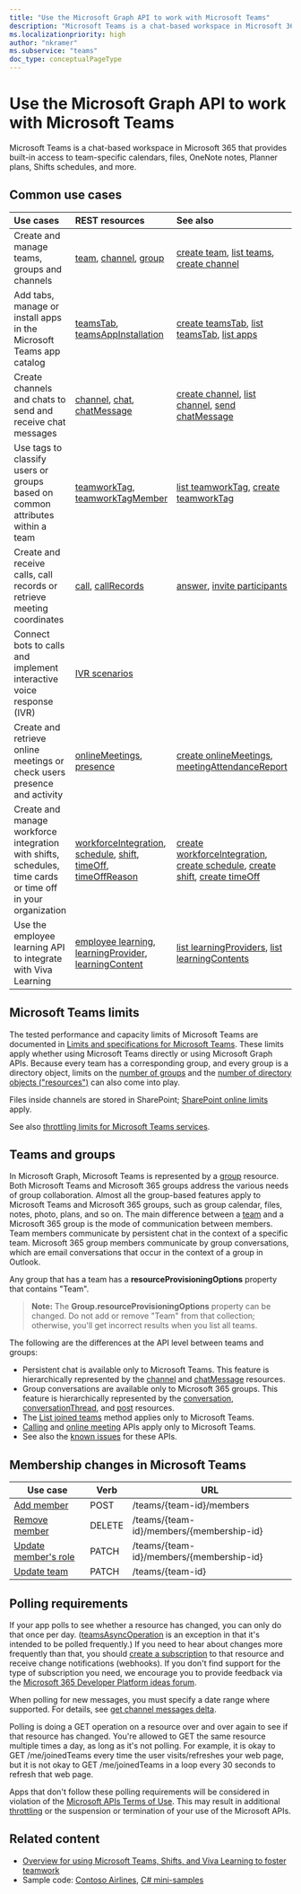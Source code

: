 ```yaml
---
title: "Use the Microsoft Graph API to work with Microsoft Teams"
description: "Microsoft Teams is a chat-based workspace in Microsoft 365 that provides built-in access to team-specific calendars, files, OneNote notes, Planner plans, and more."
ms.localizationpriority: high
author: "nkramer"
ms.subservice: "teams"
doc_type: conceptualPageType
---
```


# Use the Microsoft Graph API to work with Microsoft Teams

Microsoft Teams is a chat-based workspace in Microsoft 365 that provides built-in access to team-specific calendars, files, OneNote notes, Planner plans, Shifts schedules, and more.

## Common use cases

| Use cases | REST resources | See also |
:-----------------|:----------|:--------|
| Create and manage teams, groups and channels | [team](../resources/team.md), [channel](../resources/channel.md), [group](../resources/group.md) | [create team](../api/team-put-teams.md), [list teams](../api/user-list-joinedteams.md), [create channel](../api/channel-post.md) |
| Add tabs, manage or install apps in the Microsoft Teams app catalog | [teamsTab](../resources/teamstab.md), [teamsAppInstallation](../resources/teamsappinstallation.md) | [create teamsTab](../api/channel-post-tabs.md), [list teamsTab](../api/channel-list-tabs.md), [list apps](../api/appcatalogs-list-teamsapps.md) |
| Create channels and chats to send and receive chat messages | [channel](../resources/channel.md), [chat](../resources/chat.md), [chatMessage](../resources/chatmessage.md) | [create channel](../api/channel-post.md), [list channel](../api/channel-list.md), [send chatMessage](../api/chatmessage-post.md) |
| Use tags to classify users or groups based on common attributes within a team | [teamworkTag](../resources/teamworktag.md), [teamworkTagMember](../resources/teamworktagmember.md) | [list teamworkTag](../api/teamworktag-list.md), [create teamworkTag](../api/teamworktag-post.md) |
| Create and receive calls, call records or retrieve meeting coordinates | [call](../resources/call.md), [callRecords](../resources/callrecords-api-overview.md) |  [answer](../api/call-answer.md), [invite participants](../api/participant-invite.md) |
| Connect bots to calls and implement interactive voice response (IVR) | [IVR scenarios](../resources/calls-api-ivr-overview.md) |  |
| Create and retrieve online meetings or check users presence and activity | [onlineMeetings](../resources/onlinemeeting.md), [presence](../resources/presence.md) | [create onlineMeetings](../api/application-post-onlinemeetings.md), [meetingAttendanceReport](../resources/meetingattendancereport.md)
| Create and manage workforce integration with shifts, schedules, time cards or time off in your organization | [workforceIntegration](../resources/workforceintegration.md), [schedule](../resources/schedule.md), [shift](../resources/shift.md), [timeOff](../resources/timeoff.md), [timeOffReason](../resources/timeoffreason.md) | [create workforceIntegration](../api/workforceintegration-post.md), [create schedule](../api/schedule-post-schedulinggroups.md), [create shift](../api/schedule-post-shifts.md), [create timeOff](../api/schedule-post-timesoff.md) |
| Use the employee learning API to integrate with Viva Learning | [employee learning](../resources/viva-learning-api-overview.md), [learningProvider](../resources/learningprovider.md), [learningContent](../resources/learningcontent.md) | [list learningProviders](../api/employeeexperience-list-learningproviders.md), [list learningContents](../api/learningprovider-list-learningcontents.md) |

## Microsoft Teams limits

The tested performance and capacity limits of Microsoft Teams are documented in
[Limits and specifications for Microsoft Teams](/microsoftteams/limits-specifications-teams).
These limits apply whether using Microsoft Teams directly or using Microsoft Graph APIs.
Because every team has a corresponding group, and every group is a directory object,
limits on the [number of groups](/microsoft-365/admin/create-groups/office-365-groups#group-limits)
and the [number of directory objects ("resources")](/azure/active-directory/users-groups-roles/directory-service-limits-restrictions)
can also come into play. 

Files inside channels are stored in SharePoint; [SharePoint online limits](/office365/servicedescriptions/sharepoint-online-service-description/sharepoint-online-limits) apply.

See also [throttling limits for Microsoft Teams services](/graph/throttling#microsoft-teams-service-limits).

## Teams and groups

In Microsoft Graph, Microsoft Teams is represented by a [group](../resources/group.md) resource. Both Microsoft Teams and Microsoft 365 groups address the various needs of group collaboration. Almost all the group-based features apply to Microsoft Teams and Microsoft 365 groups, such as group calendar, files, notes, photo, plans, and so on. The main difference between a [team](team.md) and a Microsoft 365 group is the mode of communication between members. Team members communicate by persistent chat in the context of a specific team. Microsoft 365 group members communicate by group conversations, which are email conversations that occur in the context of a group in Outlook.

Any group that has a team has a **resourceProvisioningOptions** property that contains "Team".

>**Note:** The **Group.resourceProvisioningOptions** property can be changed.
Do not add or remove "Team" from that collection;
otherwise, you'll get incorrect results when you list all teams.

The following are the differences at the API level between teams and groups:

- Persistent chat is available only to Microsoft Teams. This feature is hierarchically represented by the [channel](../resources/channel.md) and [chatMessage](../resources/chatmessage.md) resources.
- Group conversations are available only to Microsoft 365 groups. This feature is hierarchically represented by the [conversation](../resources/conversation.md), [conversationThread](../resources/conversationthread.md), and [post](../resources/post.md) resources.
- The [List joined teams](../api/user-list-joinedteams.md) method applies only to Microsoft Teams.
- [Calling](../resources/call.md) and [online meeting](../resources/onlinemeeting.md) APIs apply only to Microsoft Teams.
- See also the [known issues](https://developer.microsoft.com/en-us/graph/known-issues) for these APIs.

## Membership changes in Microsoft Teams

| Use case      | Verb      | URL |
| ------------------------------------- | ------------------------------------------------------------ | ------------------------------------------------------------ |
| [Add member](../api/team-post-members.md)	| POST	    | /teams/{team-id}/members  |
| [Remove member](../api/team-delete-members.md)	| DELETE	| /teams/{team-id}/members/{membership-id} |
| [Update member's role](../api/team-update-members.md)	| PATCH	| /teams/{team-id}/members/{membership-id} |
| [Update team](../api/team-update.md)	| PATCH     | /teams/{team-id} |

## Polling requirements

If your app polls to see whether a resource has changed, you can only do that once per day. 
([teamsAsyncOperation](teamsasyncoperation.md) is an exception in that it's intended to be polled frequently.) 
If you need to hear about changes more frequently than that, you should [create a subscription](../api/subscription-post-subscriptions.md) to that resource and receive change notifications (webhooks). 
If you don't find support for the type of subscription you need, we encourage you to provide feedback via the [Microsoft 365 Developer Platform ideas forum](https://techcommunity.microsoft.com/t5/microsoft-365-developer-platform/idb-p/Microsoft365DeveloperPlatform/label-name/Microsoft%20Graph). 

When polling for new messages, you must specify a date range where supported. For details, see [get channel messages delta](../api/chatmessage-delta.md).

Polling is doing a GET operation on a resource over and over again to see if that resource has changed. 
You're allowed to GET the same resource multiple times a day, as long as it's not polling. 
For example, it is okay to GET /me/joinedTeams every time the user visits/refreshes your web page, 
but it is not okay to GET /me/joinedTeams in a loop every 30 seconds to refresh that web page.

Apps that don't follow these polling requirements will be considered in violation of the
[Microsoft APIs Terms of Use](/legal/microsoft-apis/terms-of-use). This may result in additional [throttling](/graph/throttling) 
or the suspension or termination of your use of the Microsoft APIs.

## Related content

- [Overview for using Microsoft Teams, Shifts, and Viva Learning to foster teamwork](/graph/teams-concept-overview)
- Sample code: [Contoso Airlines](https://github.com/microsoftgraph/contoso-airlines-teams-sample), [C# mini-samples](https://github.com/microsoftgraph/csharp-teams-sample-graph)
